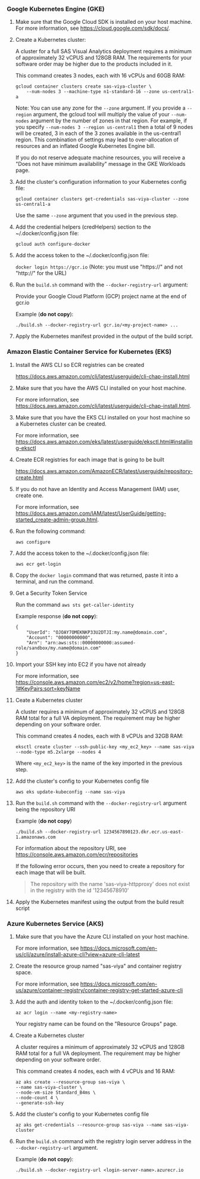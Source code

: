 ### Google Kubernetes Engine (GKE)
1. Make sure that the Google Cloud SDK is installed on your host machine.
	For more information, see https://cloud.google.com/sdk/docs/.

2. Create a Kubernetes cluster:

	A cluster for a full SAS Visual Analytics deployment requires a minimum of approximately 32 vCPUS and 128GB RAM.
	The requirements for your software order may be higher due to the products included in it.

	This command creates 3 nodes, each with 16 vCPUs and 60GB RAM:

	```
	gcloud container clusters create sas-viya-cluster \
		--num-nodes 3 --machine-type n1-standard-16 --zone us-central1-a
	```

	Note: You can use any zone for the `--zone` argument. If you provide a `--region` argument,
	the gcloud tool will multiply the value of your `--num-nodes` argument by the number
	of zones in that region. For example, if you specify 
	`--num-nodes 3 --region us-central1` then a total of 9 nodes will be
	created, 3 in each of the 3 zones available in the us-central1 region.
	This combination of settings may lead to over-allocation of resources and an inflated
	Google Kubernetes Engine bill.
 
	If you do not reserve adequate machine resources, you will receive a 
	"Does not have minimum availability" message in the GKE Workloads page.

3. Add the cluster's configuration information to your Kubernetes config file:

	`gcloud container clusters get-credentials sas-viya-cluster --zone us-central1-a`

	Use the same `--zone` argument that you used in the previous step.

4. Add the credential helpers (credHelpers) section to the ~/.docker/config.json file:

	`gcloud auth configure-docker`

5. Add the access token to the ~/.docker/config.json file:

	`docker login https://gcr.io` (Note: you must use "https://" and not "http://" for the URL)

6. Run the `build.sh` command with the `--docker-registry-url` argument:

	Provide your Google Cloud Platform (GCP) project name at the end of gcr.io

	Example (**do not copy**):
	```
	./build.sh --docker-registry-url gcr.io/<my-project-name> ...
	```

7. Apply the Kubernetes manifest provided in the output of the build script.


### Amazon Elastic Container Service for Kubernetes (EKS)
1. Install the AWS CLI so ECR registries can be created

	https://docs.aws.amazon.com/cli/latest/userguide/cli-chap-install.html

2. Make sure that you have the AWS CLI installed on your host machine.

	For more information, see https://docs.aws.amazon.com/cli/latest/userguide/cli-chap-install.html.

3. Make sure that you have the EKS CLI installed on your host machine so a Kubernetes cluster can be created.

	For more information, see https://docs.aws.amazon.com/eks/latest/userguide/eksctl.html#installing-eksctl

4. Create ECR registries for each image that is going to be built

	https://docs.aws.amazon.com/AmazonECR/latest/userguide/repository-create.html

5. If you do not have an Identity and Access Management (IAM) user, create one.

	For more information, see https://docs.aws.amazon.com/IAM/latest/UserGuide/getting-started_create-admin-group.html.

6. Run the following command:

   ```
   aws configure
   ```

7. Add the access token to the ~/.docker/config.json file:

	```
    aws ecr get-login
    ```

8. Copy the `docker login` command that was returned, paste it into a terminal, and run the command.

9. Get a Security Token Service

	Run the command `aws sts get-caller-identity`

	Example response (**do not copy**):
	```
	{
		"UserId": "OJOAY7OMEKNKP33U2DTJI:my.name@domain.com",
		"Account": "00000000000",
		"Arn": "arn:aws:sts::00000000000:assumed-role/sandbox/my.name@domain.com"
	}
	```

10. Import your SSH key into EC2 if you have not already

	For more information, see https://console.aws.amazon.com/ec2/v2/home?region=us-east-1#KeyPairs:sort=keyName

11. Ceate a Kubernetes cluster

	A cluster requires a minimum of approximately 32 vCPUS and 128GB RAM total for a full VA deployment.
	The requirement may be higher depending on your software order.

	This command creates 4 nodes, each with 8 vCPUs and 32GB RAM:

	```
	eksctl create cluster --ssh-public-key <my_ec2_key> --name sas-viya --node-type m5.2xlarge --nodes 4
	```

	Where `<my_ec2_key>` is the name of the key imported in the previous step.

12. Add the cluster's config to your Kubernetes config file

	```
	aws eks update-kubeconfig --name sas-viya
	```

13. Run the `build.sh` command with the `--docker-registry-url` argument being the repository URI

	Example (**do not copy**)
	```
	./build.sh --docker-registry-url 1234567890123.dkr.ecr.us-east-1.amazonaws.com
	```

	For information about the repository URI, see https://console.aws.amazon.com/ecr/repositories

	If the following error occurs, then you need to create a repository for each image that will be built.

	> The repository with the name 'sas-viya-httpproxy' does not exist in the registry with the id '12345678910'

14. Apply the Kubernetes manifest using the output from the build result script


### Azure Kubernetes Service (AKS)
1. Make sure that you have the Azure CLI installed on your host machine.

	For more information, see https://docs.microsoft.com/en-us/cli/azure/install-azure-cli?view=azure-cli-latest

2. Create the resource group named "sas-viya" and container registry space.

	For more information, see https://docs.microsoft.com/en-us/azure/container-registry/container-registry-get-started-azure-cli

3. Add the auth and identity token to the ~/.docker/config.json file:

	```
	az acr login --name <my-registry-name>
	```

	Your registry name can be found on the "Resource Groups" page.

4. Create a Kubernetes cluster

	A cluster requires a minimum of approximately 32 vCPUS and 128GB RAM total for a full VA deployment.
	The requirement may be higher depending on your software order.

	This command creates 4 nodes, each with 4 vCPUs and 16 RAM:

	```
	az aks create --resource-group sas-viya \
	--name sas-viya-cluster \
	--node-vm-size Standard_B4ms \
	--node-count 4 \
	--generate-ssh-key
	```

5. Add the cluster's config to your Kubernetes config file

	```
	az aks get-credentials --resource-group sas-viya --name sas-viya-cluster
	```

6. Run the `build.sh` command with the registry login server address in the `--docker-registry-url` argument.

   Example (**do not copy**):
   ```
   ./build.sh --docker-registry-url <login-server-name>.azurecr.io
   ```

